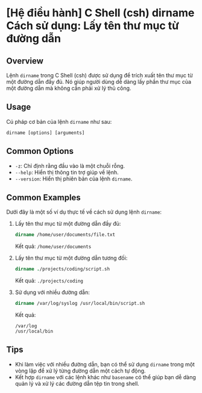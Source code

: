 # [Hệ điều hành] C Shell (csh) dirname Cách sử dụng: Lấy tên thư mục từ đường dẫn

## Overview
Lệnh `dirname` trong C Shell (csh) được sử dụng để trích xuất tên thư mục từ một đường dẫn đầy đủ. Nó giúp người dùng dễ dàng lấy phần thư mục của một đường dẫn mà không cần phải xử lý thủ công.

## Usage
Cú pháp cơ bản của lệnh `dirname` như sau:
```
dirname [options] [arguments]
```

## Common Options
- `-z`: Chỉ định rằng đầu vào là một chuỗi rỗng.
- `--help`: Hiển thị thông tin trợ giúp về lệnh.
- `--version`: Hiển thị phiên bản của lệnh `dirname`.

## Common Examples
Dưới đây là một số ví dụ thực tế về cách sử dụng lệnh `dirname`:

1. Lấy tên thư mục từ một đường dẫn đầy đủ:
   ```csh
   dirname /home/user/documents/file.txt
   ```
   Kết quả: `/home/user/documents`

2. Lấy tên thư mục từ một đường dẫn tương đối:
   ```csh
   dirname ./projects/coding/script.sh
   ```
   Kết quả: `./projects/coding`

3. Sử dụng với nhiều đường dẫn:
   ```csh
   dirname /var/log/syslog /usr/local/bin/script.sh
   ```
   Kết quả:
   ```
   /var/log
   /usr/local/bin
   ```

## Tips
- Khi làm việc với nhiều đường dẫn, bạn có thể sử dụng `dirname` trong một vòng lặp để xử lý từng đường dẫn một cách tự động.
- Kết hợp `dirname` với các lệnh khác như `basename` có thể giúp bạn dễ dàng quản lý và xử lý các đường dẫn tệp tin trong shell.